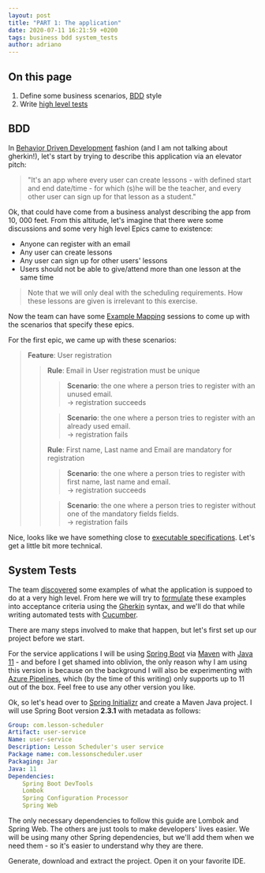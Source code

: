 ```yaml
---
layout: post
title: "PART 1: The application"
date: 2020-07-11 16:21:59 +0200
tags: business bdd system_tests
author: adriano
---
```


## On this page

1. Define some business scenarios, [BDD](#bdd) style
2. Write [high level tests](#system-tests)

## BDD

In [Behavior Driven Development](https://cucumber.io/docs/bdd/) fashion (and I am not talking about gherkin!), let's start by trying to describe this application via an elevator pitch:

> "It's an app where every user can create lessons - with defined start and end date/time - for which (s)he will be the teacher, and every other user can sign up for that lesson as a student."

Ok, that could have come from a business analyst describing the app from 10, 000 feet. From this altitude, let's imagine that there were some discussions and some very high level Epics came to existence:

* Anyone can register with an email
* Any user can create lessons
* Any user can sign up for other users' lessons
* Users should not be able to give/attend more than one lesson at the same time

> Note that we will only deal with the scheduling requirements. How these lessons are given is irrelevant to this exercise.

Now the team can have some [Example Mapping](https://cucumber.io/blog/bdd/example-mapping-introduction/) sessions to come up with the scenarios that specify these epics.

For the first epic, we came up with these scenarios:

> **Feature**: User registration
>
>> **Rule**: Email in User registration must be unique
>>> **Scenario**: the one where a person tries to register with an unused email.  
>>> → registration succeeds
>>
>>> **Scenario**: the one where a person tries to register with an already used email.  
>>> → registration fails
>>
>> **Rule**: First name, Last name and Email are mandatory for registration
>>> **Scenario**: the one where a person tries to register with first name, last name and email.  
>>> → registration succeeds
>>
>>> **Scenario**: the one where a person tries to register without one of the mandatory fields fields.  
>>> → registration fails

Nice, looks like we have something close to [executable specifications](https://johnfergusonsmart.com/bdd-treaties/). Let's get a little bit more technical.


## System Tests

The team [discovered](https://leanpub.com/bddbooks-discovery) some examples of what the application is suppoed to do at a very high level. From here we will try to [formulate](https://leanpub.com/bddbooks-formulation) these examples into acceptance criteria using the [Gherkin](https://cucumber.io/docs/gherkin/reference/) syntax, and we'll do that while writing automated tests with [Cucumber](https://cucumber.io/).

There are many steps involved to make that happen, but let's first set up our project before we start.

For the service applications I will be using [Spring Boot](https://spring.io/projects/spring-boot) via [Maven](https://maven.apache.org/download.cgi) with [Java 11](https://www.oracle.com/java/technologies/javase-jdk11-downloads.html) - and before I get shamed into oblivion, the only reason why I am using this version is because on the background I will also be experimenting with [Azure Pipelines](https://docs.microsoft.com/en-us/azure/devops/pipelines/get-started/what-is-azure-pipelines?view=azure-devops), which (by the time of this writing) only supports up to 11 out of the box. Feel free to use any other version you like.

Ok, so let's head over to [Spring Initializr](https://start.spring.io/) and create a Maven Java project. I will use Spring Boot version **2.3.1** with metadata as follows:
```yml
Group: com.lesson-scheduler
Artifact: user-service
Name: user-service
Description: Lesson Scheduler's user service
Package name: com.lessonscheduler.user
Packaging: Jar
Java: 11
Dependencies:
    Spring Boot DevTools
    Lombok 
    Spring Configuration Processor
    Spring Web
```
The only necessary dependencies to follow this guide are Lombok and Spring Web. The others are just tools to make developers' lives easier. We will be using many other Spring dependencies, but we'll add them when we need them - so it's easier to understand why they are there.

Generate, download and extract the project. Open it on your favorite IDE.